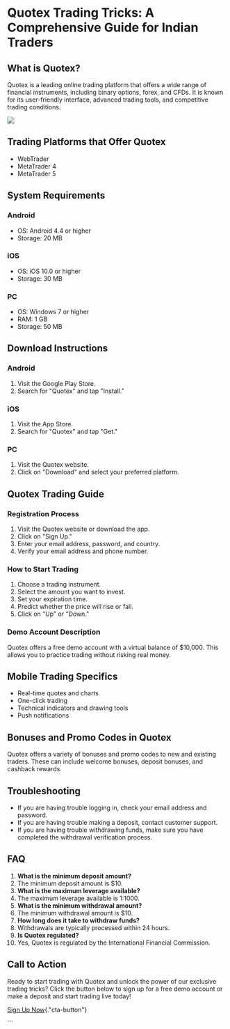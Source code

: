 # Quotex Trading Tricks: A Comprehensive Guide for Indian Traders

## What is Quotex?

Quotex is a leading online trading platform that offers a wide range of
financial instruments, including binary options, forex, and CFDs. It is
known for its user-friendly interface, advanced trading tools, and
competitive trading conditions.

[![](https://static.quotex.io/files/4_en/300_250.jpg)](https://traff.sbs/brokerqxlid)

## Trading Platforms that Offer Quotex

-   WebTrader
-   MetaTrader 4
-   MetaTrader 5

## System Requirements

### Android

-   OS: Android 4.4 or higher
-   Storage: 20 MB

### iOS

-   OS: iOS 10.0 or higher
-   Storage: 30 MB

### PC

-   OS: Windows 7 or higher
-   RAM: 1 GB
-   Storage: 50 MB

## Download Instructions

### Android

1.  Visit the Google Play Store.
2.  Search for "Quotex" and tap "Install."

### iOS

1.  Visit the App Store.
2.  Search for "Quotex" and tap "Get."

### PC

1.  Visit the Quotex website.
2.  Click on "Download" and select your preferred platform.

## Quotex Trading Guide

### Registration Process

1.  Visit the Quotex website or download the app.
2.  Click on "Sign Up."
3.  Enter your email address, password, and country.
4.  Verify your email address and phone number.

### How to Start Trading

1.  Choose a trading instrument.
2.  Select the amount you want to invest.
3.  Set your expiration time.
4.  Predict whether the price will rise or fall.
5.  Click on "Up" or "Down."

### Demo Account Description

Quotex offers a free demo account with a virtual balance of \$10,000.
This allows you to practice trading without risking real money.

## Mobile Trading Specifics

-   Real-time quotes and charts
-   One-click trading
-   Technical indicators and drawing tools
-   Push notifications

## Bonuses and Promo Codes in Quotex

Quotex offers a variety of bonuses and promo codes to new and existing
traders. These can include welcome bonuses, deposit bonuses, and
cashback rewards.

## Troubleshooting

-   If you are having trouble logging in, check your email address and
    password.
-   If you are having trouble making a deposit, contact customer
    support.
-   If you are having trouble withdrawing funds, make sure you have
    completed the withdrawal verification process.

## FAQ

1.  **What is the minimum deposit amount?**
2.  The minimum deposit amount is \$10.
3.  **What is the maximum leverage available?**
4.  The maximum leverage available is 1:1000.
5.  **What is the minimum withdrawal amount?**
6.  The minimum withdrawal amount is \$10.
7.  **How long does it take to withdraw funds?**
8.  Withdrawals are typically processed within 24 hours.
9.  **Is Quotex regulated?**
10. Yes, Quotex is regulated by the International Financial Commission.

## Call to Action

Ready to start trading with Quotex and unlock the power of our exclusive
trading tricks? Click the button below to sign up for a free demo
account or make a deposit and start trading live today!

[Sign Up
Now](\%22https://traff.sbs/brokerqxsignup\%22){."cta-button"}

\`\`\`

